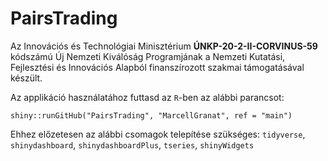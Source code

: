 # PairsTrading

Az Innovációs és Technológiai  Minisztérium **ÚNKP-20-2-II-CORVINUS-59** kódszámú Új Nemzeti Kiválóság Programjának  a Nemzeti Kutatási, Fejlesztési és Innovációs Alapból finanszírozott szakmai  támogatásával készült.

Az applikáció használatához futtasd az `R`-ben az alábbi parancsot:

`shiny::runGitHub("PairsTrading", "MarcellGranat", ref = "main")`

Ehhez előzetesen az alábbi csomagok telepítése szükséges: `tidyverse`, `shinydashboard`, `shinydashboardPlus`, `tseries`, `shinyWidgets`


